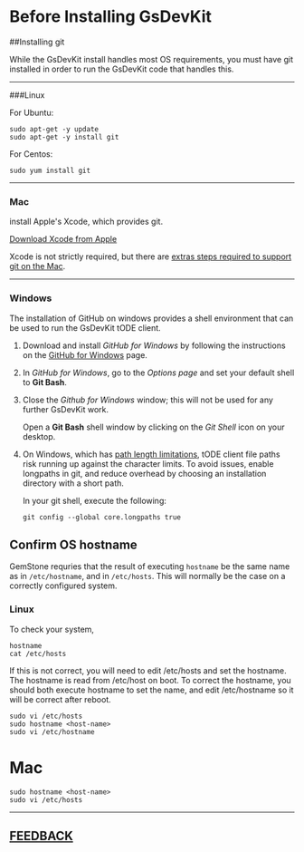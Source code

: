 # Before Installing GsDevKit

##Installing git

While the GsDevKit install handles most OS requirements, you must have git installed in order to 
run the GsDevKit code that handles this.

---
###Linux 

For Ubuntu:
```
sudo apt-get -y update
sudo apt-get -y install git
```

For Centos:
```
sudo yum install git
```

---
### Mac

install Apple's Xcode, which provides git.

[Download Xcode from Apple][2] 

Xcode is not strictly required, but there are [extras steps required to support git on the Mac][5].

---
### Windows

The installation of GitHub on windows provides a shell environment that can be used to run the GsDevKit tODE client.

1. Download and install *GitHub for Windows* by following the instructions on the [GitHub for Windows][2] page.

2. In *GitHub for Windows*, go to the *Options page* and set your default shell to **Git Bash**.

3. Close the *Github for Windows* window; this will not be used for any further GsDevKit work.  
 
   Open a **Git Bash** shell window by clicking on the *Git Shell* icon on your desktop.  

4. On Windows, which has [path length limitations][3], tODE client file paths risk running up against the character limits.  To avoid issues, enable longpaths in git, and reduce overhead by choosing an installation directory with a short path. 
  
   In your git shell, execute the following:
   ```
   git config --global core.longpaths true   
   ```

## Confirm OS hostname

GemStone requries that the result of executing `hostname` be the same name as in `/etc/hostname`, and in `/etc/hosts`. This will normally be the case on a correctly configured system.

### Linux
To check your system,

```
hostname
cat /etc/hosts
```

If this is not correct, you will need to edit /etc/hosts and set the hostname. The hostname is read from /etc/host on boot. To correct the hostname, you should both execute hostname to set the name, and edit /etc/hostname so it will be correct after reboot.

```
sudo vi /etc/hosts
sudo hostname <host-name>
sudo vi /etc/hostname
```
#  Mac

```
sudo hostname <host-name>
sudo vi /etc/hosts
```



---
[**FEEDBACK**](https://github.com/GsDevKit/GsDevKit_home/issues/new)
---

	
[1]: ./README.md
[2]: https://developer.apple.com/xcode/download/
[3]: https://windows.github.com/
[4]:  https://github.com/git-for-windows/git/wiki/Git-cannot-create-a-file-or-directory-with-a-long-path

[5]: http://blog.bobbyallen.me/2014/03/07/how-to-install-git-without-having-to-install-xcode-on-macosx/


